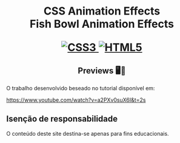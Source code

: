 <h1 align="center">
    <strong>CSS Animation Effects</strong>
    <br> Fish Bowl Animation Effects<br/>
   
[![CSS3](https://img.shields.io/badge/-css3-%231572B6.svg?style=for-the-badge&labelColor=black&logo=css3&logoColor=white) ![HTML5](https://img.shields.io/badge/-html5-%23E34F26.svg?style=for-the-badge&labelColor=black&logo=html5&logoColor=white)](#) 

<h2 align="center">Previews 🖥️📱</h2>



O trabalho desenvolvido beseado no tutorial disponível em:  <br/>

https://www.youtube.com/watch?v=a2PXv0suX6I&t=2s

 

## Isenção de responsabilidade

O conteúdo deste site destina-se apenas para fins educacionais.










